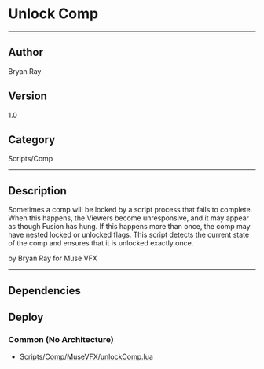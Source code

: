 # Unlock Comp
___

## Author
Bryan Ray

## Version
1.0

## Category
Scripts/Comp

___

## Description
<p>Sometimes a comp will be locked by a script process that fails to complete. When this happens, the Viewers become unresponsive, and it may appear as though Fusion has hung. If this happens more than once, the comp may have nested locked or unlocked flags. This script detects the current state of the comp and ensures that it is unlocked exactly once.</p>

<p>by Bryan Ray for Muse VFX</p>

___

## Dependencies

## Deploy

### Common (No Architecture)

<ul>
<li><a href="https://gitlab.com/WeSuckLess/Reactor/-/blob/master/Atoms/com.MuseVFX.unlockComp/Scripts/Comp/MuseVFX/unlockComp.lua?ref_type=heads">Scripts/Comp/MuseVFX/unlockComp.lua</a></li>
</ul>
